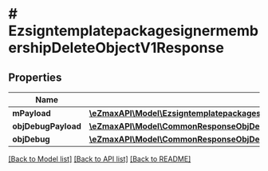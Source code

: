 # # EzsigntemplatepackagesignermembershipDeleteObjectV1Response

## Properties

Name | Type | Description | Notes
------------ | ------------- | ------------- | -------------
**mPayload** | [**\eZmaxAPI\Model\EzsigntemplatepackagesignermembershipDeleteObjectV1ResponseMPayload**](EzsigntemplatepackagesignermembershipDeleteObjectV1ResponseMPayload.md) |  |
**objDebugPayload** | [**\eZmaxAPI\Model\CommonResponseObjDebugPayload**](CommonResponseObjDebugPayload.md) |  | [optional]
**objDebug** | [**\eZmaxAPI\Model\CommonResponseObjDebug**](CommonResponseObjDebug.md) |  | [optional]

[[Back to Model list]](../../README.md#models) [[Back to API list]](../../README.md#endpoints) [[Back to README]](../../README.md)

